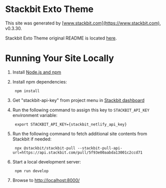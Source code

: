 # Stackbit Exto Theme

This site was generated by [www.stackbit.com](https://www.stackbit.com), v0.3.30.

Stackbit Exto Theme original README is located [here](./README.theme.md).

# Running Your Site Locally

1. Install [Node.js and npm](https://nodejs.org/en/)

1. Install npm dependencies:

        npm install

1. Get "stackbit-api-key" from project menu in [Stackbit dashboard](https://app.stackbit.com/dashboard)

1. Run the following command to assign this key to `STACKBIT_API_KEY` environment variable:

        export STACKBIT_API_KEY={stackbit_netlify_api_key}

1. Run the following command to fetch additional site contents from Stackbit if needed:

        npx @stackbit/stackbit-pull --stackbit-pull-api-url=https://api.stackbit.com/pull/5f93e00aabda13001c2ccd71

1. Start a local development server:

        npm run develop

1. Browse to [http://localhost:8000/](http://localhost:8000/)
